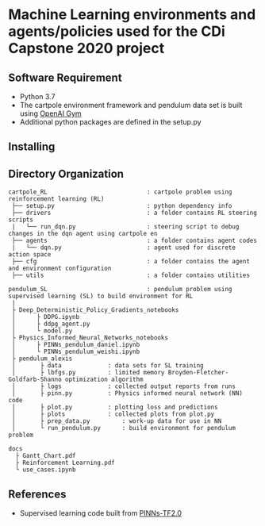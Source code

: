 # Machine Learning environments and agents/policies used for the CDi Capstone 2020 project

## Software Requirement
* Python 3.7 
* The cartpole environment framework and pendulum data set is built using [OpenAI Gym](https://gym.openai.com) 
* Additional python packages are defined in the setup.py  

## Installing 

## Directory Organization
```
cartpole_RL                            : cartpole problem using reinforcement learning (RL)
 ├── setup.py                          : python dependency info
 ├── drivers                           : a folder contains RL steering scripts
 |   └── run_dqn.py                    : steering script to debug changes in the dqn agent using cartpole en
 ├── agents                            : a folder contains agent codes
 |   └── dqn.py                        : agent used for discrete action space 
 ├── cfg                               : a folder contains the agent and environment configuration
 ├── utils                             : a folder contains utilities

pendulum_SL                            : pendulum problem using supervised learning (SL) to build environment for RL
 |
 ├ Deep_Deterministic_Policy_Gradients_notebooks
 │      ├ DDPG.ipynb
 │      ├ ddpg_agent.py
 │      └ model.py
 ├ Physics_Informed_Neural_Networks_notebooks
 │      ├ PINNs_pendulum_daniel.ipynb
 │      └ PINNs_pendulum_weishi.ipynb
 ├ pendulum_alexis
 │       ├ data				: data sets for SL training
 │       ├ lbfgs.py			: limited memory Broyden-Fletcher-Goldfarb-Shanno optimization algorithm 
 │       ├ logs				: collected output reports from runs
 │       ├ pinn.py			: Physics informed neural network (NN) code
 │       ├ plot.py			: plotting loss and predictions
 │       ├ plots			: collected plots from plot.py
 │       ├ prep_data.py			: work-up data for use in NN
 │       └ run_pendulum.py		: build environment for pendulum problem

docs
  ├ Gantt_Chart.pdf
  ├ Reinforcement Learning.pdf
  └ use_cases.ipynb
```
## References
* Supervised learning code built from [PINNs-TF2.0](https://github.com/pierremtb/PINNs-TF2.0)
